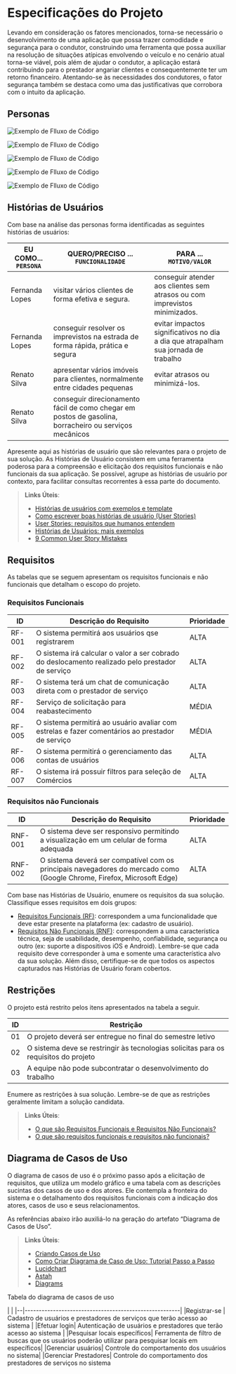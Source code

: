 # Especificações do Projeto

Levando em consideração os fatores mencionados, torna-se necessário o desenvolvimento de uma aplicação que possa trazer comodidade e segurança para o condutor, construindo uma ferramenta que possa auxiliar na resolução de situações atípicas envolvendo o veículo e no cenário atual torna-se viável, pois além de ajudar o condutor, a aplicação estará contribuindo para o prestador angariar clientes e consequentemente ter um retorno financeiro. Atentando-se às necessidades dos condutores, o fator segurança também se destaca como uma das justificativas que corrobora com o intuito da aplicação.

## Personas
![Exemplo de Flluxo de Código](img/persona1.jpeg)

![Exemplo de Flluxo de Código](img/persona2.jpeg)

![Exemplo de Flluxo de Código](img/persona3.jpeg)

![Exemplo de Flluxo de Código](img/persona4.jpeg)

![Exemplo de Flluxo de Código](img/persona5.jpeg)

## Histórias de Usuários

Com base na análise das personas forma identificadas as seguintes histórias de usuários:

|EU COMO... `PERSONA`| QUERO/PRECISO ... `FUNCIONALIDADE`                 |PARA ... `MOTIVO/VALOR`                 |
|--------------------|----------------------------------------------------|----------------------------------------|
|Fernanda Lopes      | visitar vários clientes de forma efetiva e segura. | conseguir atender aos clientes sem atrasos ou com imprevistos minimizados.|
|Fernanda Lopes |conseguir resolver os imprevistos na estrada de forma rápida, prática e segura  |evitar impactos significativos no dia a dia que atrapalham sua jornada de trabalho |
 Renato Silva | apresentar vários imóveis para clientes, normalmente entre cidades pequenas | evitar atrasos ou minimizá-los.|situações atípicas que acontecem com o veículo impactam diretamente na qualidade do atendimento aos clientes.|
 Renato Silva|conseguir direcionamento fácil de como chegar em postos de gasolina, borracheiro ou serviços mecânicos|









Apresente aqui as histórias de usuário que são relevantes para o projeto de sua solução. As Histórias de Usuário consistem em uma ferramenta poderosa para a compreensão e elicitação dos requisitos funcionais e não funcionais da sua aplicação. Se possível, agrupe as histórias de usuário por contexto, para facilitar consultas recorrentes à essa parte do documento.

> **Links Úteis**:
> - [Histórias de usuários com exemplos e template](https://www.atlassian.com/br/agile/project-management/user-stories)
> - [Como escrever boas histórias de usuário (User Stories)](https://medium.com/vertice/como-escrever-boas-users-stories-hist%C3%B3rias-de-usu%C3%A1rios-b29c75043fac)
> - [User Stories: requisitos que humanos entendem](https://www.luiztools.com.br/post/user-stories-descricao-de-requisitos-que-humanos-entendem/)
> - [Histórias de Usuários: mais exemplos](https://www.reqview.com/doc/user-stories-example.html)
> - [9 Common User Story Mistakes](https://airfocus.com/blog/user-story-mistakes/)

## Requisitos

As tabelas que se seguem apresentam os requisitos funcionais e não funcionais que detalham o escopo do projeto.

### Requisitos Funcionais

|ID    | Descrição do Requisito  | Prioridade |
|------|-----------------------------------------|----|
|RF-001| O sistema permitirá aos usuários qse registrarem | ALTA | 
|RF-002| O sistema irá calcular o valor a ser cobrado do deslocamento realizado pelo prestador de serviço  | ALTA |
|RF-003| O sistema terá um chat de comunicação direta com o prestador de serviço| ALTA|
|RF-004| Serviço de solicitação para reabastecimento| MÉDIA|
|RF-005| O sistema permitirá ao usuário avaliar com estrelas e fazer comentários ao prestador de serviço| MÉDIA|
|RF-006| O sistema permitirá o gerenciamento das contas de usuários | ALTA|
|RF-007| O sistema irá possuir filtros para seleção de Comércios |ALTA|

### Requisitos não Funcionais

|ID     | Descrição do Requisito  |Prioridade |
|-------|-------------------------|----|
|RNF-001| O sistema deve ser responsivo permitindo a visualização em um celular de forma adequada | ALTA | 
|RNF-002| O sistema deverá ser compatível com os principais navegadores do mercado como (Google Chrome, Firefox, Microsoft Edge) | ALTA | 

Com base nas Histórias de Usuário, enumere os requisitos da sua solução. Classifique esses requisitos em dois grupos:

- [Requisitos Funcionais
 (RF)](https://pt.wikipedia.org/wiki/Requisito_funcional):
 correspondem a uma funcionalidade que deve estar presente na
  plataforma (ex: cadastro de usuário).
- [Requisitos Não Funcionais
  (RNF)](https://pt.wikipedia.org/wiki/Requisito_n%C3%A3o_funcional):
  correspondem a uma característica técnica, seja de usabilidade,
  desempenho, confiabilidade, segurança ou outro (ex: suporte a
  dispositivos iOS e Android).
Lembre-se que cada requisito deve corresponder à uma e somente uma
característica alvo da sua solução. Além disso, certifique-se de que
todos os aspectos capturados nas Histórias de Usuário foram cobertos.

## Restrições

O projeto está restrito pelos itens apresentados na tabela a seguir.

|ID| Restrição                                             |
|--|-------------------------------------------------------|
|01| O projeto deverá ser entregue no final do semestre letivo |
|02| O sistema deve se restringir às tecnologias solicitas para os requisitos do projeto |
|03| A equipe não pode  subcontratar o desenvolvimento do trabalho |

Enumere as restrições à sua solução. Lembre-se de que as restrições geralmente limitam a solução candidata.

> **Links Úteis**:
> - [O que são Requisitos Funcionais e Requisitos Não Funcionais?](https://codificar.com.br/requisitos-funcionais-nao-funcionais/)
> - [O que são requisitos funcionais e requisitos não funcionais?](https://analisederequisitos.com.br/requisitos-funcionais-e-requisitos-nao-funcionais-o-que-sao/)

## Diagrama de Casos de Uso

O diagrama de casos de uso é o próximo passo após a elicitação de requisitos, que utiliza um modelo gráfico e uma tabela com as descrições sucintas dos casos de uso e dos atores. Ele contempla a fronteira do sistema e o detalhamento dos requisitos funcionais com a indicação dos atores, casos de uso e seus relacionamentos. 

As referências abaixo irão auxiliá-lo na geração do artefato “Diagrama de Casos de Uso”.

> **Links Úteis**:
> - [Criando Casos de Uso](https://www.ibm.com/docs/pt-br/elm/6.0?topic=requirements-creating-use-cases)
> - [Como Criar Diagrama de Caso de Uso: Tutorial Passo a Passo](https://gitmind.com/pt/fazer-diagrama-de-caso-uso.html/)
> - [Lucidchart](https://www.lucidchart.com/)
> - [Astah](https://astah.net/)
> - [Diagrams](https://app.diagrams.net/)

Tabela do diagrama de casos de uso

|                                               |
|--|-------------------------------------------------------|
|Registrar-se | Cadastro de usuários e prestadores de serviços que terão acesso ao sistema |
|Efetuar login| Autenticação de usuários e prestadores que terão acesso ao sistema  |
|Pesquisar locais específicos| Ferramenta de filtro de buscas que os usuários poderão utilizar para pesquisar locais em específicos|
|Gerenciar usuários| Controle do comportamento dos usuários no sistema|
|Gerenciar Prestadores| Controle do comportamento dos  prestadores de serviços no sistema 

